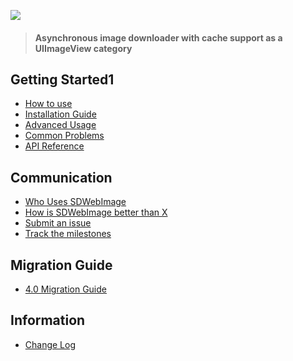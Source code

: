 ![](https://raw.githubusercontent.com/rs/SDWebImage/master/SDWebImage_logo.png)

> #### Asynchronous image downloader with cache support as a UIImageView category

## Getting Started1

* [How to use](https://github.com/rs/SDWebImage/blob/master/Docs/HowToUse.md)
* [Installation Guide](https://github.com/rs/SDWebImage/wiki/Installation-Guide)
* [Advanced Usage](https://github.com/rs/SDWebImage/wiki/Advanced-Usage)
* [Common Problems](https://github.com/rs/SDWebImage/wiki/Common-Problems)
* [API Reference](http://cocoadocs.org/docsets/SDWebImage/)

## Communication
* [Who Uses SDWebImage](https://github.com/rs/SDWebImage/wiki/Who-Uses-SDWebImage)
* [How is SDWebImage better than X](https://github.com/rs/SDWebImage/wiki/How-is-SDWebImage-better-than-X)
* [Submit an issue](https://github.com/rs/SDWebImage/issues/new)
* [Track the milestones](https://github.com/rs/SDWebImage/milestones) 

## Migration Guide

* [4.0 Migration Guide](https://github.com/rs/SDWebImage/blob/master/Docs/SDWebImage-4.0-Migration-guide.md)

## Information

* [Change Log](https://github.com/rs/SDWebImage/blob/master/CHANGELOG.md)
